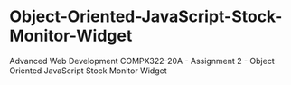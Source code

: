 # Object-Oriented-JavaScript-Stock-Monitor-Widget
Advanced Web Development COMPX322-20A - Assignment 2 - Object Oriented JavaScript Stock Monitor Widget
